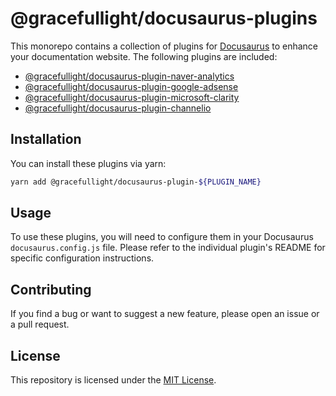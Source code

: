 # @gracefullight/docusaurus-plugins

This monorepo contains a collection of plugins for [Docusaurus](https://docusaurus.io/) to enhance your documentation website. The following plugins are included:

- [@gracefullight/docusaurus-plugin-naver-analytics](https://www.npmjs.com/package/@gracefullight/docusaurus-plugin-naver-analytics)
- [@gracefullight/docusaurus-plugin-google-adsense](https://www.npmjs.com/package/@gracefullight/docusaurus-plugin-google-adsense)
- [@gracefullight/docusaurus-plugin-microsoft-clarity](https://www.npmjs.com/package/@gracefullight/docusaurus-plugin-microsoft-clarity)
- [@gracefullight/docusaurus-plugin-channelio](https://www.npmjs.com/package/@gracefullight/docusaurus-plugin-channelio)

## Installation

You can install these plugins via yarn:

```bash
yarn add @gracefullight/docusaurus-plugin-${PLUGIN_NAME}
```

## Usage

To use these plugins, you will need to configure them in your Docusaurus `docusaurus.config.js` file. Please refer to the individual plugin's README for specific configuration instructions.

## Contributing

If you find a bug or want to suggest a new feature, please open an issue or a pull request.

## License

This repository is licensed under the [MIT License](LICENSE).
